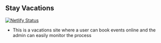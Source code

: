 ## Stay Vacations
[![Netlify Status](https://api.netlify.com/api/v1/badges/2952371c-b807-43de-9036-6cdd33e038ee/deploy-status)](https://stay-vacation.netlify.app/)
* This is a vacations site where a user can book events online and the admin can easily monitor the process
